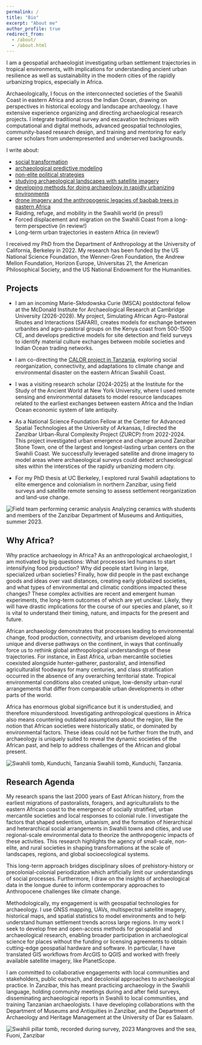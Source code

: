 ```yaml
---
permalink: /
title: "Bio"
excerpt: "About me"
author_profile: true
redirect_from: 
  - /about/
  - /about.html
---
```


I am a geospatial archaeologist investigating urban settlement trajectories in tropical environments, with implications for understanding ancient urban resilience as well as sustainability in the modern cities of the rapidly urbanizing tropics, especially in Africa.

Archaeologically, I focus on the interconnected societies of the Swahili Coast in eastern Africa and across the Indian Ocean, drawing on perspectives in historical ecology and landscape archaeology. I have extensive experience organizing and directing archaeological research projects. I integrate traditional survey and excavation techniques with computational and digital methods, advanced geospatial technologies, community-based research design, and training and mentoring for early career scholars from underrepresented and underserved backgrounds.

I write about:
* [social transformation](https://link.springer.com/article/10.1007/s10437-023-09523-y)
* [archaeological predictive modeling](https://journal.caa-international.org/articles/10.5334/jcaa.107)
* [non-elite political strategies](https://www.sciencedirect.com/science/article/pii/S0278416523000697)
* [studying archaeological landscapes with satellite imagery](https://link.springer.com/article/10.1007/s10816-024-09644-x)
* [developing methods for doing archaeology in rapidly urbanizing environments](https://www.tandfonline.com/doi/full/10.1080/00934690.2024.2402962)
* [drone imagery and the anthropogenic legacies of baobab trees in eastern Africa](https://www.sciencedirect.com/science/article/pii/S0305440325001293)
* Raiding, refuge, and mobility in the Swahili world (in press!)
* Forced displacement and migration on the Swahili Coast from a long-term perspective (in review!)
* Long-term urban trajectories in eastern Africa (in review!)

I received my PhD from the Department of Anthropology at the University of California, Berkeley in 2022. My research has been funded by the US National Science Foundation, the Wenner-Gren Foundation, the Andrew Mellon Foundation, Horizon Europe, Universitas 21, the American Philosophical Society, and the US National Endowment for the Humanities. 

## Projects
- I am an incoming Marie-Skłodowska Curie (MSCA) postdoctoral fellow at the McDonald Institute for Archaeological Research at Cambridge University (2026-2028). My project, Simulating African Agro-Pastoral Routes and Interactions (SAFARI), creates models for exchange between urbanites and agro-pastoral groups on the Kenya coast from 500-1500 CE, and develops predictive models for site detection and field surveys to identify material culture exchanges between mobile societies and Indian Ocean trading networks.

- I am co-directing the [CALOR project in Tanzania](https://www.calorarchaeology.com), exploring social reorganization, connectivity, and adaptations to climate change and environmental disaster on the eastern African Swahili Coast.

- I was a visiting research scholar (2024-2025) at the Institute for the Study of the Ancient World at New York University, where I used remote sensing and environmental datasets to model resource landscapes related to the earliest exchanges between eastern Africa and the Indian Ocean economic system of late antiquity.

- As a National Science Foundation Fellow at the Center for Advanced Spatial Technologies at the University of Arkansas, I directed the Zanzibar Urban-Rural Complexity Project (ZURCP) from 2022-2024. This project investigated urban emergence and change around Zanzibar Stone Town, one of the largest and longest-lasting urban centers on the Swahili Coast. We successfully leveraged satellite and drone imagery to model areas where archaeological surveys could detect archaeological sites within the interstices of the rapidly urbanizing modern city.

- For my PhD thesis at UC Berkeley, I explored rural Swahili adaptations to elite emergence and colonialism in northern Zanzibar, using field surveys and satellite remote sensing to assess settlement reorganization and land-use change.

![Field team performing ceramic analysis](DSC_7859.JPG)
Analyzing ceramics with students and members of the Zanzibar Department of Museums and Antiquities, summer 2023.

## Why Africa?
Why practice archaeology in Africa? As an anthropological archaeologist, I am motivated by big questions: What processes led humans to start intensifying food production? Why did people start living in large, specialized urban societies? Finally, how did people in the past exchange goods and ideas over vast distances, creating early globalized societies, and what types of environmental and climatic conditions impacted these changes? These complex activities are recent and emergent human experiments, the long-term outcomes of which are yet unclear. Likely, they will have drastic implications for the course of our species and planet, so it is vital to understand their timing, nature, and impacts for the present and future.

African archaeology demonstrates that processes leading to environmental change, food production, connectivity, and urbanism developed along unique and diverse pathways on the continent, in ways that continually force us to rethink global anthropological understandings of these trajectories. For instance, in East Africa, urban mercantile societies coexisted alongside hunter-gatherer, pastoralist, and intensified agriculturalist foodways for many centuries, and class stratification occurred in the absence of any overarching territorial state. Tropical environmental conditions also created unique, low-density urban-rural arrangements that differ from comparable urban developments in other parts of the world.

Africa has enormous global significance but it is understudied, and therefore misunderstood. Investigating anthropological questions in Africa also means countering outdated assumptions about the region, like the notion that African societies were historically static, or dominated by environmental factors. These ideas could not be further from the truth, and archaeology is uniquely suited to reveal the dynamic societies of the African past, and help to address challenges of the African and global present.

![Swahili tomb, Kunduchi, Tanzania](DSC_0095.JPG)
Swahili tomb, Kunduchi, Tanzania.

## Research Agenda 
My research spans the last 2000 years of East African history, from the earliest migrations of pastoralists, foragers, and agriculturalists to the eastern African coast to the emergence of socially stratified, urban mercantile societies and local responses to colonial rule. I investigate the factors that shaped sedentism, urbanism, and the formation of hierarchical and heterarchical social arrangements in Swahili towns and cities, and use regional-scale environmental data to theorize the anthropogenic impacts of these activities. This research highlights the agency of small-scale, non-elite, and rural societies in shaping transformations at the scale of landscapes, regions, and global socioecological systems.

This long-term approach bridges disciplinary siloes of prehistory-history or precolonial-colonial periodization which artificially limit our understandings of social processes. Furthermore, I draw on the insights of archaeological data in the longue durée to inform contemporary approaches to Anthropocene challenges like climate change.

Methodologically, my engagement is with geospatial technologies for archaeology. I use GNSS mapping, UAVs, multispectral satellite imagery, historical maps, and spatial statistics to model environments and to help understand human settlement trends across large regions. In my work I seek to develop free and open-access methods for geospatial and archaeological research, enabling broader participation in archaeological science for places without the funding or licensing agreements to obtain cutting-edge geospatial hardware and software. In particular, I have translated GIS workflows from ArcGIS to QGIS and worked with freely available satellite imagery, like PlanetScope.

I am committed to collaborative engagements with local communities and stakeholders, public outreach, and decolonial approaches to archaeological practice. In Zanzibar, this has meant practicing archaeology in the Swahili language, holding community meetings during and after field surveys, disseminating archaeological reports in Swahili to local communities, and training Tanzanian archaeologists. I have developing collaborations with the Department of Museums and Antiquities in Zanzibar, and the Department of Archaeology and Heritage Management at the University of Dar es Salaam.

![Swahili pillar tomb, recorded during survey, 2023](DSC_0156.JPG)
Mangroves and the sea, Fuoni, Zanzibar






